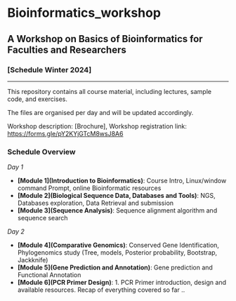 # Bioinformatics_workshop
## A Workshop on Basics of Bioinformatics for Faculties and Researchers
### [Schedule Winter 2024]

---

This repository contains all course material, including lectures, sample code, and exercises.

The files are organised per day and will be updated accordingly.

Workshop description: [Brochure], Workshop registration link: https://forms.gle/pY2KYjGTcM8wsJ8A6

### Schedule Overview
_Day 1_
- **[Module 1](Introduction to Bioinformatics)**: Course Intro, Linux/window command Prompt, online Bioinformatic resources
- **[Module 2](Biological Sequence Data, Databases and Tools)**: NGS, Databases exploration, Data Retrieval and submission
- **[Module 3](Sequence Analysis)**: Sequence alignment algorithm and sequence search

_Day 2_
- **[Module 4](Comparative Genomics)**: Conserved Gene Identification, Phylogenomics study (Tree, models, Posterior probability, Bootstrap, Jackknife)
- **[Module 5](Gene Prediction and Annotation)**: Gene prediction and Functional Annotation 
- **[Module 6](PCR Primer Design)**: 1.	PCR Primer introduction, design and available resources. Recap of everything covered so far ..


